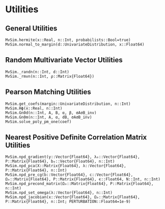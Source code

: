 # Utilities

## General Utilities

```@docs
MvSim.hermite(x::Real, n::Int, probabilists::Bool=true)
MvSim.normal_to_margin(d::UnivariateDistribution, x::Float64)
```

## Random Multivariate Vector Utilities

```@docs
MvSim._randn(n::Int, d::Int)
MvSim._rmvn(n::Int, ρ::Matrix{Float64})
```

## Pearson Matching Utilities

```@docs
MvSim.get_coefs(margin::UnivariateDistribution, n::Int)
MvSim.Hϕ(x::Real, n::Int)
MvSim.Gn0d(n::Int, A, B, α, β, σAσB_inv)
MvSim.Gn0m(n::Int, A, α, dB, σAσB_inv)
MvSim.solve_poly_pm_one(coef)
```

## Nearest Positive Definite Correlation Matrix Utilities

```@docs
MvSim.npd_gradient(y::Vector{Float64}, λ₀::Vector{Float64}, P::Matrix{Float64}, b₀::Vector{Float64}, n::Int)
MvSim.npd_pca(X::Matrix{Float64}, λ::Vector{Float64}, P::Matrix{Float64}, n::Int)
MvSim.npd_pre_cg(b::Vector{Float64}, c::Vector{Float64}, Ω₀::Matrix{Float64}, P::Matrix{Float64}, ϵ::Float64, N::Int, n::Int)
MvSim.npd_precond_matrix(Ω₀::Matrix{Float64}, P::Matrix{Float64}, n::Int)
MvSim.npd_set_omega(λ::Vector{Float64}, n::Int)
MvSim.npd_jacobian(x::Vector{Float64}, Ω₀::Matrix{Float64}, P::Matrix{Float64}, n::Int; PERTURBATION::Float64=1e-9)
```

